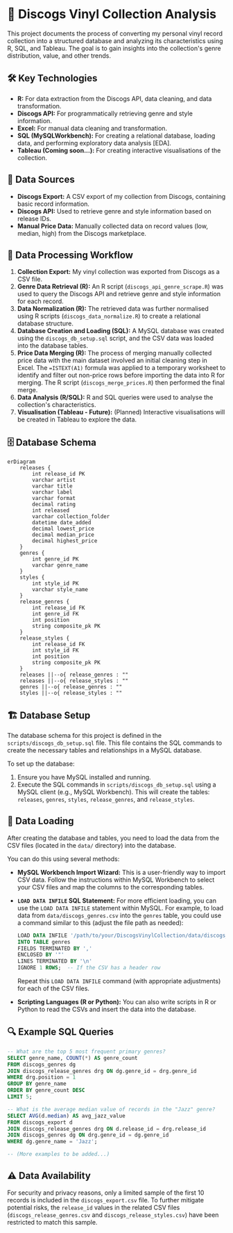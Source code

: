 # 🎵 Discogs Vinyl Collection Analysis

This project documents the process of converting my personal vinyl record collection into a structured database and analyzing its characteristics using R, SQL, and Tableau. The goal is to gain insights into the collection's genre distribution, value, and other trends.

## 🛠️ Key Technologies

* **R:** For data extraction from the Discogs API, data cleaning, and data transformation.
* **Discogs API:** For programmatically retrieving genre and style information.
* **Excel:** For manual data cleaning and transformation.
* **SQL (MySQLWorkbench):** For creating a relational database, loading data, and performing exploratory data analysis [EDA].
* **Tableau (Coming soon...):** For creating interactive visualisations of the collection.

## 💾 Data Sources

* **Discogs Export:** A CSV export of my collection from Discogs, containing basic record information.
* **Discogs API:** Used to retrieve genre and style information based on release IDs.
* **Manual Price Data:** Manually collected data on record values (low, median, high) from the Discogs marketplace.

## 🔄 Data Processing Workflow

1.  **Collection Export:** My vinyl collection was exported from Discogs as a CSV file.
2.  **Genre Data Retrieval (R):** An R script (`discogs_api_genre_scrape.R`) was used to query the Discogs API and retrieve genre and style information for each record.
3.  **Data Normalization (R):** The retrieved data was further normalised using R scripts (`discogs_data_normalize.R`) to create a relational database structure.
4.  **Database Creation and Loading (SQL):** A MySQL database was created using the `discogs_db_setup.sql` script, and the CSV data was loaded into the database tables.
5.  **Price Data Merging (R):** The process of merging manually collected price data with the main dataset involved an initial cleaning step in Excel. The `=ISTEXT(A1)` formula was applied to a temporary worksheet to identify and filter out non-price rows before importing the data into R for merging. The R script (`discogs_merge_prices.R`) then performed the final merge.
6.  **Data Analysis (R/SQL):** R and SQL queries were used to analyse the collection's characteristics.
7.  **Visualisation (Tableau - Future):** (Planned) Interactive visualisations will be created in Tableau to explore the data.

## 🗄️ Database Schema

```mermaid
erDiagram
    releases {
        int release_id PK
        varchar artist
        varchar title
        varchar label
        varchar format
        decimal rating
        int released
        varchar collection_folder
        datetime date_added
        decimal lowest_price
        decimal median_price
        decimal highest_price
    }
    genres {
        int genre_id PK
        varchar genre_name
    }
    styles {
        int style_id PK
        varchar style_name
    }
    release_genres {
        int release_id FK
        int genre_id FK
        int position
        string composite_pk PK
    }
    release_styles {
        int release_id FK
        int style_id FK
        int position
        string composite_pk PK
    }
    releases ||--o{ release_genres : ""
    releases ||--o{ release_styles : ""
    genres ||--o{ release_genres : ""
    styles ||--o{ release_styles : ""
```


## 🏗️ Database Setup

The database schema for this project is defined in the `scripts/discogs_db_setup.sql` file. This file contains the SQL commands to create the necessary tables and relationships in a MySQL database.

To set up the database:

1.  Ensure you have MySQL installed and running.
2.  Execute the SQL commands in `scripts/discogs_db_setup.sql` using a MySQL client (e.g., MySQL Workbench). This will create the tables: `releases`, `genres`, `styles`, `release_genres`, and `release_styles`.

## 💾 Data Loading

After creating the database and tables, you need to load the data from the CSV files (located in the `data/` directory) into the database.

You can do this using several methods:

* **MySQL Workbench Import Wizard:** This is a user-friendly way to import CSV data. Follow the instructions within MySQL Workbench to select your CSV files and map the columns to the corresponding tables.
* **`LOAD DATA INFILE` SQL Statement:** For more efficient loading, you can use the `LOAD DATA INFILE` statement within MySQL. For example, to load data from `data/discogs_genres.csv` into the `genres` table, you could use a command similar to this (adjust the file path as needed):

    ```sql
    LOAD DATA INFILE '/path/to/your/DiscogsVinylCollection/data/discogs_genres.csv'
    INTO TABLE genres
    FIELDS TERMINATED BY ','
    ENCLOSED BY '"'
    LINES TERMINATED BY '\n'
    IGNORE 1 ROWS;  -- If the CSV has a header row
    ```

    Repeat this `LOAD DATA INFILE` command (with appropriate adjustments) for each of the CSV files.

* **Scripting Languages (R or Python):** You can also write scripts in R or Python to read the CSVs and insert the data into the database.

## 🔍 Example SQL Queries

```sql
-- What are the top 5 most frequent primary genres?
SELECT genre_name, COUNT(*) AS genre_count
FROM discogs_genres dg
JOIN discogs_release_genres drg ON dg.genre_id = drg.genre_id
WHERE drg.position = 1
GROUP BY genre_name
ORDER BY genre_count DESC
LIMIT 5;

-- What is the average median value of records in the "Jazz" genre?
SELECT AVG(d.median) AS avg_jazz_value
FROM discogs_export d
JOIN discogs_release_genres drg ON d.release_id = drg.release_id
JOIN discogs_genres dg ON drg.genre_id = dg.genre_id
WHERE dg.genre_name = 'Jazz';

-- (More examples to be added...)
```
## ⚠️ Data Availability

For security and privacy reasons, only a limited sample of the first 10 records is included in the `discogs_export.csv` file. To further mitigate potential risks, the `release_id` values in the related CSV files (`discogs_release_genres.csv` and `discogs_release_styles.csv`) have been restricted to match this sample.
